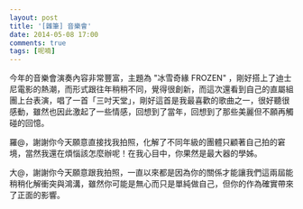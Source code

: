 ```yaml
---
layout: post
title: '[雜筆] 音樂會'
date: 2014-05-08 17:00
comments: true
tags: [呢喃]
---
```

今年的音樂會演奏內容非常豐富，主題為 "冰雪奇緣 FROZEN" ，剛好搭上了迪士尼電影的熱潮，而形式跟往年稍稍不同，覺得很創新，而這次還看到自己的直屬組團上台表演，唱了一首「三吋天堂」，剛好這首是我最喜歡的歌曲之一，很好聽很感動，雖然也因此激起了一些情感，回想到了當年，回想到了那些美麗但不願再觸碰的回憶。

羅@，謝謝你今天願意直接找我拍照，化解了不同年級的團體只顧著自己拍的窘境，當然我還在煩惱該怎麼辦呢！在我心目中，你果然是最大器的學姊。

大@，謝謝你今天願意跟我拍照，一直以來都是因為你的關係才能讓我們這兩屆能稍稍化解衝突與鴻溝，雖然你可能是無心而只是單純做自己，但你的作為確實帶來了正面的影響。